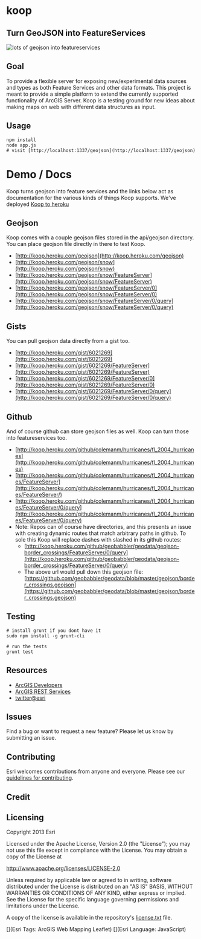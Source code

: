 # koop
## Turn GeoJSON into FeatureServices 

![lots of geojson into featureservices](https://f.cloud.github.com/assets/351164/864572/24113276-f624-11e2-831d-50cf8395b200.png)

## Goal 

To provide a flexible server for exposing new/experimental data sources and types as both Feature Services and other data formats. This project is meant to provide a simple platform to extend the currently supported functionality of ArcGIS Server. Koop is a testing ground for new ideas about making maps on web with different data structures as input.

## Usage 

    npm install
    node app.js
    # visit [http://localhost:1337/geojson](http://localhost:1337/geojson) 


# Demo / Docs

Koop turns geojson into feature services and the links below act as documentation for the various kinds of things Koop supports. We've deployed [Koop to heroku]([http://koop.heroku.com/geojson](http://koop.heroku.com/geojson)) 

## Geojson 

  Koop comes with a couple geojson files stored in the api/geojson directory. You can place geojson file directly in there to test Koop.  

  * [http://koop.heroku.com/geojson](http://koop.heroku.com/geojson)
  * [http://koop.heroku.com/geojson/snow](http://koop.heroku.com/geojson/snow)
  * [http://koop.heroku.com/geojson/snow/FeatureServer](http://koop.heroku.com/geojson/snow/FeatureServer)
  * [http://koop.heroku.com/geojson/snow/FeatureServer/0](http://koop.heroku.com/geojson/snow/FeatureServer/0)
  * [http://koop.heroku.com/geojson/snow/FeatureServer/0/query](http://koop.heroku.com/geojson/snow/FeatureServer/0/query)

## Gists 

You can pull geojson data directly from a gist too.

  * [http://koop.heroku.com/gist/6021269](http://koop.heroku.com/gist/6021269)
  * [http://koop.heroku.com/gist/6021269/FeatureServer](http://koop.heroku.com/gist/6021269/FeatureServer)
  * [http://koop.heroku.com/gist/6021269/FeatureServer/0](http://koop.heroku.com/gist/6021269/FeatureServer/0)
  * [http://koop.heroku.com/gist/6021269/FeatureServer/0/query](http://koop.heroku.com/gist/6021269/FeatureServer/0/query)

## Github 

And of course github can store geojson files as well. Koop can turn those into featureservices too. 

  * [http://koop.heroku.com/github/colemanm/hurricanes/fl_2004_hurricanes](http://koop.heroku.com/github/colemanm/hurricanes/fl_2004_hurricanes)
  * [http://koop.heroku.com/github/colemanm/hurricanes/fl_2004_hurricanes/FeatureServer](http://koop.heroku.com/github/colemanm/hurricanes/fl_2004_hurricanes/FeatureServer/)
  * [http://koop.heroku.com/github/colemanm/hurricanes/fl_2004_hurricanes/FeatureServer/0/query](http://koop.heroku.com/github/colemanm/hurricanes/fl_2004_hurricanes/FeatureServer/0/query)
  * Note: Repos can of course have directories, and this presents an issue with creating dynamic routes that match arbitrary paths in github. To sole this Koop will replace dashes with slashed in its github routes: 
    * [http://koop.heroku.com/github/geobabbler/geodata/geojson-border_crossings/FeatureServer/0/query](http://koop.heroku.com/github/geobabbler/geodata/geojson-border_crossings/FeatureServer/0/query)
    * The above url would pull down this geojson file: [https://github.com/geobabbler/geodata/blob/master/geojson/border_crossings.geojson](https://github.com/geobabbler/geodata/blob/master/geojson/border_crossings.geojson)

## Testing 

    # install grunt if you dont have it 
    sudo npm install -g grunt-cli

    # run the tests 
    grunt test 

## Resources

* [ArcGIS Developers](http://developers.arcgis.com)
* [ArcGIS REST Services](http://resources.arcgis.com/en/help/arcgis-rest-api/)
* [twitter@esri](http://twitter.com/esri)

## Issues

Find a bug or want to request a new feature?  Please let us know by submitting an issue.

## Contributing

Esri welcomes contributions from anyone and everyone. Please see our [guidelines for contributing](https://github.com/esri/contributing).

## Credit

## Licensing
Copyright 2013 Esri

Licensed under the Apache License, Version 2.0 (the "License");
you may not use this file except in compliance with the License.
You may obtain a copy of the License at

   http://www.apache.org/licenses/LICENSE-2.0

Unless required by applicable law or agreed to in writing, software
distributed under the License is distributed on an "AS IS" BASIS,
WITHOUT WARRANTIES OR CONDITIONS OF ANY KIND, either express or implied.
See the License for the specific language governing permissions and
limitations under the License.

A copy of the license is available in the repository's [license.txt]( https://raw.github.com/Esri/esri-leaflet/master/license.txt) file.

[](Esri Tags: ArcGIS Web Mapping Leaflet)
[](Esri Language: JavaScript)
